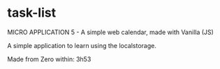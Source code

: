 # task-list
MICRO APPLICATION 5 - A simple web calendar, made with Vanilla (JS)

A simple application to learn using the localstorage.

Made from Zero within: 3h53
